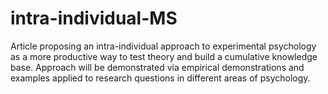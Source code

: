 intra-individual-MS
===================

Article proposing an intra-individual approach to experimental psychology as a more productive way to test theory and build a cumulative knowledge base. Approach will be demonstrated via empirical demonstrations and examples applied to research questions in different areas of psychology.
